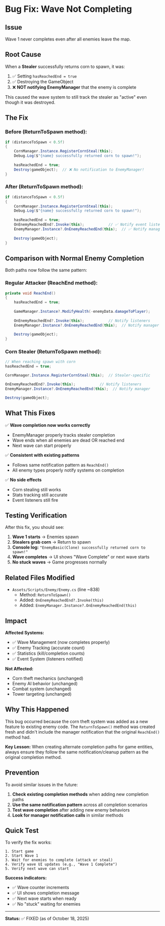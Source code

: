 # Bug Fix: Wave Not Completing

## Issue
Wave 1 never completes even after all enemies leave the map.

## Root Cause
When a **Stealer** successfully returns corn to spawn, it was:
1. ✅ Setting `hasReachedEnd = true`
2. ✅ Destroying the GameObject
3. ❌ **NOT notifying EnemyManager** that the enemy is complete

This caused the wave system to still track the stealer as "active" even though it was destroyed.

## The Fix

### Before (ReturnToSpawn method):
```csharp
if (distanceToSpawn < 0.5f)
{
    CornManager.Instance.RegisterCornSteal(this);
    Debug.Log($"{name} successfully returned corn to spawn!");
    
    hasReachedEnd = true;
    Destroy(gameObject);  // ❌ No notification to EnemyManager!
}
```

### After (ReturnToSpawn method):
```csharp
if (distanceToSpawn < 0.5f)
{
    CornManager.Instance.RegisterCornSteal(this);
    Debug.Log($"{name} successfully returned corn to spawn!");
    
    hasReachedEnd = true;
    OnEnemyReachedEnd?.Invoke(this);           // ✅ Notify event listeners
    EnemyManager.Instance?.OnEnemyReachedEnd(this);  // ✅ Notify manager
    
    Destroy(gameObject);
}
```

## Comparison with Normal Enemy Completion

Both paths now follow the same pattern:

### Regular Attacker (ReachEnd method):
```csharp
private void ReachEnd()
{
    hasReachedEnd = true;
    
    GameManager.Instance?.ModifyHealth(-enemyData.damageToPlayer);
    
    OnEnemyReachedEnd?.Invoke(this);           // Notify listeners
    EnemyManager.Instance?.OnEnemyReachedEnd(this);  // Notify manager
    
    Destroy(gameObject);
}
```

### Corn Stealer (ReturnToSpawn method):
```csharp
// When reaching spawn with corn
hasReachedEnd = true;

CornManager.Instance.RegisterCornSteal(this);  // Stealer-specific

OnEnemyReachedEnd?.Invoke(this);           // Notify listeners
EnemyManager.Instance?.OnEnemyReachedEnd(this);  // Notify manager

Destroy(gameObject);
```

## What This Fixes

✅ **Wave completion now works correctly**
- EnemyManager properly tracks stealer completion
- Wave ends when all enemies are dead OR reached end
- Next wave can start properly

✅ **Consistent with existing patterns**
- Follows same notification pattern as `ReachEnd()`
- All enemy types properly notify systems on completion

✅ **No side effects**
- Corn stealing still works
- Stats tracking still accurate
- Event listeners still fire

## Testing Verification

After this fix, you should see:

1. **Wave 1 starts** → Enemies spawn
2. **Stealers grab corn** → Return to spawn
3. **Console log:** `"EnemyBasic(Clone) successfully returned corn to spawn!"`
4. **Wave completes** → UI shows "Wave Complete" or next wave starts
5. **No stuck waves** → Game progresses normally

## Related Files Modified

- `Assets/Scripts/Enemy/Enemy.cs` (line ~838)
  - Method: `ReturnToSpawn()`
  - Added: `OnEnemyReachedEnd?.Invoke(this)`
  - Added: `EnemyManager.Instance?.OnEnemyReachedEnd(this)`

## Impact

**Affected Systems:**
- ✅ Wave Management (now completes properly)
- ✅ Enemy Tracking (accurate count)
- ✅ Statistics (kill/completion counts)
- ✅ Event System (listeners notified)

**Not Affected:**
- Corn theft mechanics (unchanged)
- Enemy AI behavior (unchanged)
- Combat system (unchanged)
- Tower targeting (unchanged)

## Why This Happened

This bug occurred because the corn theft system was added as a new feature to existing enemy code. The `ReturnToSpawn()` method was created fresh and didn't include the manager notification that the original `ReachEnd()` method had.

**Key Lesson:** When creating alternate completion paths for game entities, always ensure they follow the same notification/cleanup pattern as the original completion method.

## Prevention

To avoid similar issues in the future:

1. **Check existing completion methods** when adding new completion paths
2. **Use the same notification pattern** across all completion scenarios
3. **Test wave completion** after adding new enemy behaviors
4. **Look for manager notification calls** in similar methods

## Quick Test

To verify the fix works:

```
1. Start game
2. Start Wave 1
3. Wait for enemies to complete (attack or steal)
4. Verify wave UI updates (e.g., "Wave 1 Complete")
5. Verify next wave can start
```

**Success indicators:**
- ✅ Wave counter increments
- ✅ UI shows completion message
- ✅ Next wave starts when ready
- ✅ No "stuck" waiting for enemies

---

**Status:** ✅ FIXED (as of October 18, 2025)
